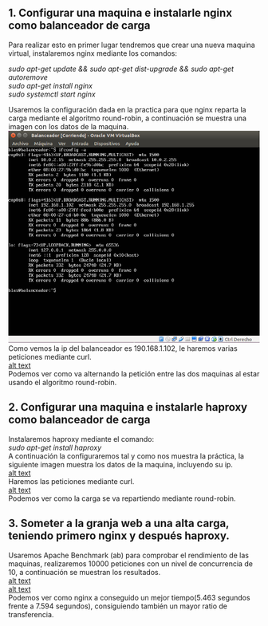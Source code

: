 ## 1. Configurar una maquina e instalarle nginx como balanceador de carga
Para realizar esto en primer lugar tendremos que crear una nueva maquina virtual, instalaremos nginx mediante los comandos:  
  
  *sudo apt-get update && sudo apt-get dist-upgrade && sudo apt-get autoremove*  
  *sudo apt-get install nginx*  
  *sudo systemctl start nginx*  
  
Usaremos la configuración dada en la practica para que nginx reparta la carga mediante el algoritmo round-robin, a continuación se muestra una imagen con los datos de la maquina.  
![Datos Nginx](img/datos_nginx.png "Datos Nginx")    
Como vemos la ip del balanceador es 190.168.1.102, le haremos varias peticiones mediante curl.  
[alt text](https://github.com/blasvl/SWAP/tree/master/Practica3/img/balanceo_nginx.png)    
Podemos ver como va alternando la petición entre las dos maquinas al estar usando el algoritmo round-robin.  
## 2. Configurar una maquina e instalarle haproxy como balanceador de carga
Instalaremos haproxy mediante el comando:  
*sudo apt-get install haproxy*  
A continuación la configuraremos tal y como nos muestra la práctica, la siguiente imagen muestra los datos de la maquina, incluyendo su ip.  
[alt text](https://github.com/blasvl/SWAP/tree/master/Practica3/img/datos_haproxy.png)  
Haremos las peticiones mediante curl.  
[alt text](https://github.com/blasvl/SWAP/tree/master/Practica3/img/balanceo_haproxy.png)  
Podemos ver como la carga se va repartiendo mediante round-robin.  
## 3. Someter a la granja web a una alta carga, teniendo primero nginx y después haproxy.
Usaremos Apache Benchmark (ab) para comprobar el rendimiento de las maquinas, realizaremos 10000 peticiones con un nivel de concurrencia de 10, a continuación se muestran los resultados.  
[alt text](https://github.com/blasvl/SWAP/tree/master/Practica3/img/carga_nginx.png)  
[alt text](https://github.com/blasvl/SWAP/tree/master/Practica3/img/carga_haproxy.png)  
Podemos ver como nginx a conseguido un mejor tiempo(5.463 segundos frente a 7.594 segundos), consiguiendo también un mayor ratio de transferencia.
